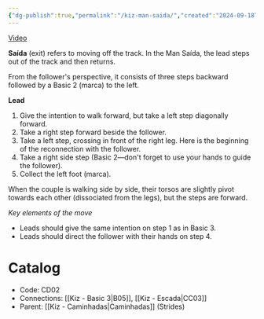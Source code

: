 ```yaml
---
{"dg-publish":true,"permalink":"/kiz-man-saida/","created":"2024-09-18T12:25:58.894-04:00","updated":"2024-11-19T12:56:16.721-05:00"}
---
```



[Video](https://youtu.be/IEm0t6dtyss)

**Saída** (exit) refers to moving off the track. In the Man Saída, the lead steps out of the track and then returns.

From the follower's perspective, it consists of three steps backward followed by a Basic 2 (marca) to the left.

**Lead**
1. Give the intention to walk forward, but take a left step diagonally forward.
2. Take a right step forward beside the follower.
3. Take a left step, crossing in front of the right leg. Here is the beginning of the reconnection with the follower.
4. Take a right side step (Basic 2—don't forget to use your hands to guide the follower).
5. Collect the left foot (marca).

When the couple is walking side by side, their torsos are slightly pivot towards each other (dissociated from the legs), but the steps are forward.

*Key elements of the move*
- Leads should give the same intention on step 1 as in Basic 3.
- Leads should direct the follower with their hands on step 4.

# Catalog

- Code: CD02
- Connections: [[Kiz - Basic 3\|B05]], [[Kiz - Escada\|CC03]]
- Parent: [[Kiz - Caminhadas\|Caminhadas]] (Strides)
